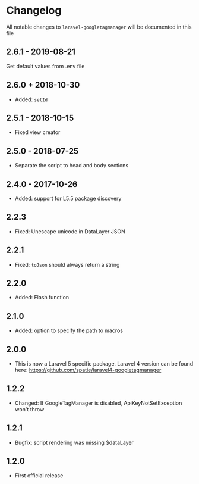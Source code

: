 # Changelog

All notable changes to `laravel-googletagmanager` will be documented in this file

## 2.6.1 - 2019-08-21
Get default values from .env file

## 2.6.0 + 2018-10-30
- Added: `setId`

## 2.5.1 - 2018-10-15
- Fixed view creator

## 2.5.0 - 2018-07-25
- Separate the script to head and body sections

## 2.4.0 - 2017-10-26
- Added: support for L5.5 package discovery

## 2.2.3
- Fixed: Unescape unicode in DataLayer JSON

## 2.2.1
- Fixed: `toJson` should always return a string

## 2.2.0
- Added: Flash function

## 2.1.0
- Added: option to specify the path to macros

## 2.0.0
- This is now a Laravel 5 specific package. Laravel 4 version can be found here: https://github.com/spatie/laravel4-googletagmanager

## 1.2.2
- Changed: If GoogleTagManager is disabled, ApiKeyNotSetException won't throw

## 1.2.1
- Bugfix: script rendering was missing $dataLayer

## 1.2.0
- First official release
